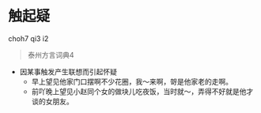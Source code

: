 # 触起疑
choh7 qi3 i2
> 泰州方言词典4
- 因某事触发产生联想而引起怀疑
  - 早上望见他家门口摆啊不少花圈，我～来啊，哿是他家老的走啊。
  - 前吖晚上望见小赵同个女的做块儿吃夜饭，当时就～，弄得不好就是他才谈的女朋友。

